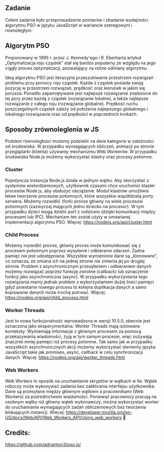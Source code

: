 ## Zadanie
Celem zadania było przeprowadzenie pomiarów i zbadanie wydajności algorytmu PSO w języku JavaScript w wariancie szeregowym i równoległym.


## Algorytm PSO
Proponowany w 1995 r. przez J. Kennedy'ego i R. Eberharta artykuł „Optymalizacja roju cząstek” stał się bardzo popularny ze względu na jego ciągły proces optymalizacji, pozwalający na różne odmiany algorytmu.

Ideą algorytmu PSO jest iteracyjne przeszukiwanie przestrzeni rozwiązań problemu przy pomocy roju cząstek. Każda z cząstek posiada swoją pozycję w przestrzeni rozwiązań, prędkość oraz kierunek w jakim się porusza. Ponadto zapamiętywane jest najlepsze rozwiązanie znalezione do tej pory przez każdą z cząstek (rozwiązanie lokalne), a także najlepsze rozwiązanie z całego roju (rozwiązanie globalne). Prędkość ruchu poszczególnych cząstek zależy od położenia najlepszego globalnego i lokalnego rozwiązania oraz od prędkości w poprzednich krokach.

## Sposoby zrównoleglenia w JS

Problem równoległości możemy podzielić na dwie kategorie w zależności od środowiska.
W przypadku wymagających obliczeń, animacji po stronie przeglądarki (klienta) używamy mechanizmu Web Workerów. W przypadku środowiska Node.js możemy wykorzystać klastry oraz procesy potomne.  

### Cluster
Pojedyncza instancja Node.js działa w jednym wątku. Aby skorzystać z systemów wielordzeniowych, użytkownik czasami chce uruchomić klaster procesów Node.js, aby obsłużyć obciążenie. Moduł klastrów umożliwia łatwe tworzenie procesów potomnych, które wszystkie współdzielą porty serwera. Możemy rozwidlić (fork) proces główny na wiele procesów potomnych (zazwyczaj mających jedno dziecko na procesor). W tym przypadku dzieci mogą dzielić port z rodzicem (dzięki komunikacji między procesami lub IPC). 
Mechanizm ten został użyty w omawianej implementacji algorytmu PSO.
Więcej: https://nodejs.org/api/cluster.html

### Child Process
Możemy rozwidlić proces, główny proces może komunikować się z procesem potomnym poprzez wysyłanie i odbieranie zdarzeń. Żadna pamięć nie jest udostępniana. Wszystkie wymienione dane są „klonowane”, co oznacza, że ​​zmiana ich na jednej stronie nie zmienia jej po drugiej stronie. Problem z asynchronicznym przesyłaniem i odbieraniem danych możemy rozwiązać poprzez funkcję zwrotne (callback) lub oznaczenie funkcji jako asynchroniczna (async). W przypadku wykorzystania tego rozwiązania mamy jednak problem z wykorzystaniem dużej ilości pamięci gdyż powstanie nowego procesu to kolejna duplikacja danych a samo kopiowanie danych może trochę potrwać. 
Więcej: https://nodejs.org/api/child_process.html

### Worker Threads
Jest to nowa funkcjonalność wprowadzona w wersji 10.5.0, obecnie jest oznaczona jako eksperymentalna.
Worker Threads mają izolowane konteksty. Wymieniają informacje z głównym procesem za pomocą przekazywania wiadomości, żyją w tym samym procesie, więc zużywają znacznie mniej pamięci niż procesy potomne. Tak samo jak w przypadku wszystkich asynchronicznych akcji możemy wykorzystać elementy języka JavaScript takie jak promises, async, callback w celu synchronizacji danych.
Więcej: https://nodejs.org/api/worker_threads.html

### Web Workers
Web Workers to sposób na uruchamianie skryptów w wątkach w tle. Wątek roboczy może wykonywać zadania bez zakłócania interfejsu użytkownika. Dane są przesyłane między głównym wątkiem a pracownikami (Web Workers)  za pośrednictwem wiadomości. Ponieważ pracownicy pracują na osobnym wątku niż główny wątek wykonawczy, można wykorzystać worker do uruchamiania wymagających zadań obliczeniowych bez tworzenia blokujących instancji.
Wiecej: https://developer.mozilla.org/en-US/docs/Web/API/Web_Workers_API/Using_web_workers



## Credits:
https://github.com/adrianton3/pso.js/
